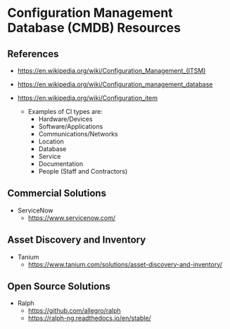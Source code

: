 
# Configuration Management Database (CMDB) Resources 

## References
- https://en.wikipedia.org/wiki/Configuration_Management_(ITSM)

- https://en.wikipedia.org/wiki/Configuration_management_database

- https://en.wikipedia.org/wiki/Configuration_item
  + Examples of CI types are:
    * Hardware/Devices
    * Software/Applications
    * Communications/Networks
    * Location
    * Database
    * Service
    * Documentation
    * People (Staff and Contractors)

## Commercial Solutions
- ServiceNow
  + https://www.servicenow.com/



## Asset Discovery and Inventory 

- Tanium
  + https://www.tanium.com/solutions/asset-discovery-and-inventory/



## Open Source Solutions

- Ralph
  + https://github.com/allegro/ralph
  + https://ralph-ng.readthedocs.io/en/stable/


